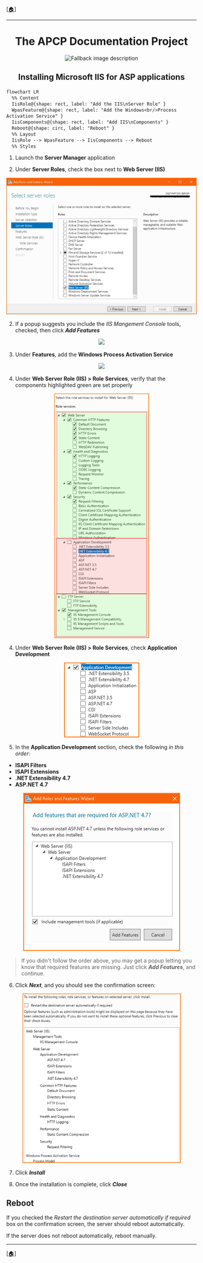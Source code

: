 ﻿<!-- u250821 -->

[[🏠︎](../../README.md)]

***

<div align="center">

# The APCP Documentation Project

  <picture>
    <source media="(prefers-color-scheme: dark)" srcset="../../../.github/img/logo/apcp-logo-dark-256x256.png">
    <source media="(prefers-color-scheme: light)" srcset="../../../.github/img/logo/apcp-logo-light-256x256.png">
    <img alt="Fallback image description" src="../../../.github/logo/apcp-logo-light-256x256.png">
  </picture>

## Installing Microsoft IIS for ASP applications

</div>

```mermaid
flowchart LR
  %% Content
  IisRole@{shape: rect, label: "Add the IIS\nServer Role" }
  WpasFeature@{shape: rect, label: "Add the Windows<br/>Process Activation Service" }
  IisComponents@{shape: rect, label: "Add IIS\nComponents" }
  Reboot@{shape: circ, label: "Reboot" }
  %% Layout
  IisRole --> WpasFeature --> IisComponents --> Reboot
  %% Styles
```

1. Launch the **Server Manager** application

2. Under **Server Roles**, check the box next to **Web Server (IIS)**

<div align="center">

  ![](setup-iis-01.jpg)

</div>

2. If a popup suggests you include the *IIS Mangement Console* tools, checked, then click ***Add Features***

<div align="center">

  ![](setup-iis-02.jpg)

</div>

3. Under **Features**, add the **Windows Process Activation Service**

<div align="center">

  ![](setup-iis-03.png)

</div>

4. Under **Web Server Role (IIS) > Role Services**, verify that the components highlighted green are set properly

<div align="center">

  ![](setup-iis-05.png)

</div>

4. Under **Web Server Role (IIS) > Role Services**, check **Application Development**

<div align="center">

  ![](setup-iis-06.png)

</div>

5. In the **Application Development** section, check the following *in this order*:

* **ISAPI Filters**
* **ISAPI Extensions**
* **.NET Extensibility 4.7**
* **ASP.NET 4.7**

<div align="center">

  ![](setup-iis-08.png)

</div>

> If you didn't follow the order above, you may get a popup letting you know that required features are missing. Just click ***Add Features***, and continue.

6. Click ***Next***, and you should see the confirmation screen:

<div align="center">

  ![](setup-iis-09.png)

</div>

7. Click ***Install***

8. Once the installation is complete, click ***Close***

## Reboot

If you checked the *Restart the destination server automatically if required* box on the confirmation screen, the server should reboot automatically.

If the server does not reboot automatically, reboot manually.

***

[[🏠︎](../../README.md)]
